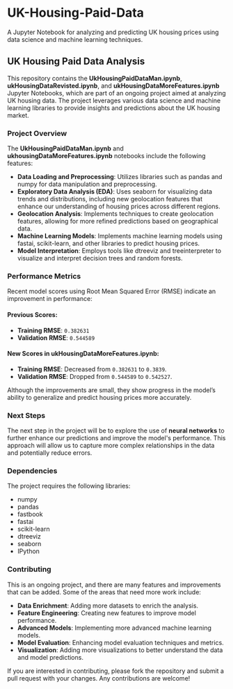 # UK-Housing-Paid-Data

A Jupyter Notebook for analyzing and predicting UK housing prices using data science and machine learning techniques.

## UK Housing Paid Data Analysis

This repository contains the **UkHousingPaidDataMan.ipynb**, **ukHousingDataRevisted.ipynb**, and **ukHousingDataMoreFeatures.ipynb** Jupyter Notebooks, which are part of an ongoing project aimed at analyzing UK housing data. The project leverages various data science and machine learning libraries to provide insights and predictions about the UK housing market.

### Project Overview

The **UkHousingPaidDataMan.ipynb** and **ukhousingDataMoreFeatures.ipynb** notebooks include the following features:

- **Data Loading and Preprocessing**: Utilizes libraries such as pandas and numpy for data manipulation and preprocessing.
- **Exploratory Data Analysis (EDA)**: Uses seaborn for visualizing data trends and distributions, including new geolocation features that enhance our understanding of housing prices across different regions.
- **Geolocation Analysis**: Implements techniques to create geolocation features, allowing for more refined predictions based on geographical data.
- **Machine Learning Models**: Implements machine learning models using fastai, scikit-learn, and other libraries to predict housing prices.
- **Model Interpretation**: Employs tools like dtreeviz and treeinterpreter to visualize and interpret decision trees and random forests.

### Performance Metrics

Recent model scores using Root Mean Squared Error (RMSE) indicate an improvement in performance:

#### Previous Scores:
- **Training RMSE**: `0.382631`
- **Validation RMSE**: `0.544589`

#### New Scores in **ukHousingDataMoreFeatures.ipynb**:
- **Training RMSE**: Decreased from `0.382631` to `0.3839`.
- **Validation RMSE**: Dropped from `0.544589` to `0.542527`.

Although the improvements are small, they show progress in the model’s ability to generalize and predict housing prices more accurately.

### Next Steps

The next step in the project will be to explore the use of **neural networks** to further enhance our predictions and improve the model's performance. This approach will allow us to capture more complex relationships in the data and potentially reduce errors.

### Dependencies

The project requires the following libraries:

- numpy
- pandas
- fastbook
- fastai
- scikit-learn
- dtreeviz
- seaborn
- IPython

### Contributing

This is an ongoing project, and there are many features and improvements that can be added. Some of the areas that need more work include:

- **Data Enrichment**: Adding more datasets to enrich the analysis.
- **Feature Engineering**: Creating new features to improve model performance.
- **Advanced Models**: Implementing more advanced machine learning models.
- **Model Evaluation**: Enhancing model evaluation techniques and metrics.
- **Visualization**: Adding more visualizations to better understand the data and model predictions.

If you are interested in contributing, please fork the repository and submit a pull request with your changes. Any contributions are welcome!

